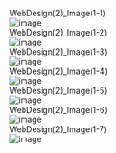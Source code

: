 WebDesign(2)_Image(1-1)<br>
![image](https://github.com/pm4c1/web-design/assets/122862249/55540bd0-d4f0-4a12-8781-fa52a299a594)
<br>WebDesign(2)_Image(1-2)<br>
![image](https://github.com/pm4c1/web-design/assets/122862249/7e21db32-dfee-449f-b710-731333224c51)
<br>WebDesign(2)_Image(1-3)<br>
![image](https://github.com/pm4c1/web-design/assets/122862249/830660a1-3559-45be-bb06-ac0a52bd0e08)
<br>WebDesign(2)_Image(1-4)<br>
![image](https://github.com/pm4c1/web-design/assets/122862249/3488ef12-6486-4a1f-88b6-587d5a7d3cd1)
<br>WebDesign(2)_Image(1-5)<br>
![image](https://github.com/pm4c1/web-design/assets/122862249/83064585-3b30-4593-acd9-de772d16bdab)
<br>WebDesign(2)_Image(1-6)<br>
![image](https://github.com/pm4c1/web-design/assets/122862249/c40d1aa2-db3f-49cf-bab6-a26da0963ae4)
<br>WebDesign(2)_Image(1-7)<br>
![image](https://github.com/pm4c1/web-design/assets/122862249/d80f2d60-eb80-4686-a436-9b57b17a15d8)




